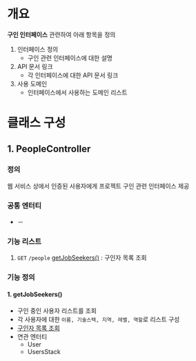 # 개요
**구인 인터페이스** 관련하여 아래 항목을 정의
1. 인터페이스 정의
    - 구인 관련 인터페이스에 대한 설명
2. API 문서 링크
    - 각 인터페이스에 대한 API 문서 링크
3. 사용 도메인
    - 인터페이스에서 사용하는 도메인 리스트

# 클래스 구성
## 1. PeopleController
### 정의
웹 서비스 상에서 인증된 사용자에게 프로젝트 구인 관련 인터페이스 제공  

### 공통 엔터티
- －

### 기능 리스트
1. `GET` `/people` [getJobSeekers()](#1-getjobseekers) : 구인자 목록 조회

### 기능 정의
#### 1. getJobSeekers()
  - 구인 중인 사용자 리스트를 조회
  - 각 사용자에 대한 `이름, 기술스택, 지역, 레벨, 역할`로 리스트 구성
  - [구인자 목록 조회](https://egluuapi.codingnome.dev/docs/index.html#resourcesPeople "해당 API 문서로 이동")
  - 연관 엔터티
      - User
      - UsersStack

